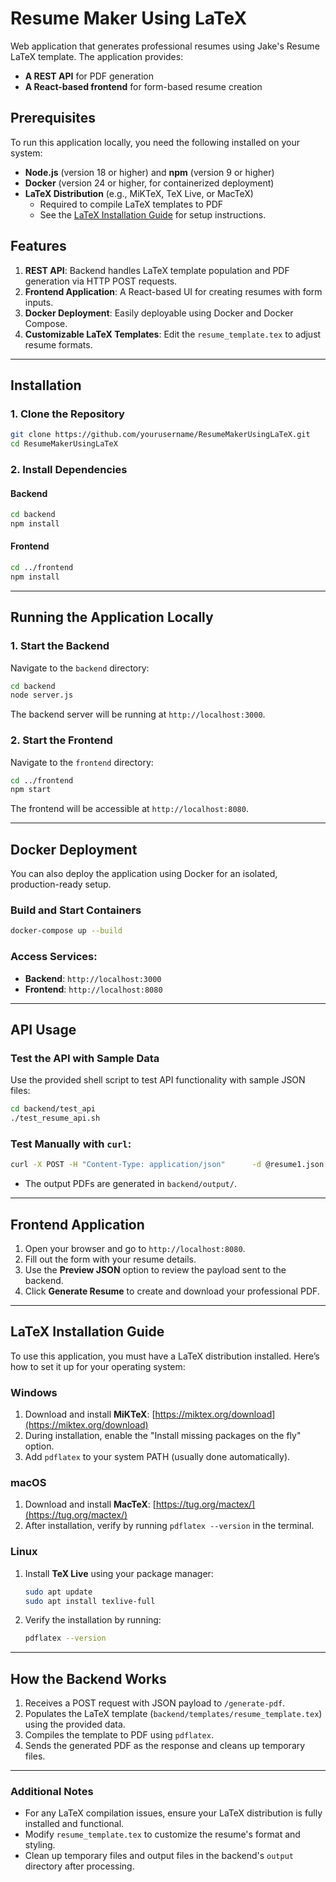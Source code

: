 
# Resume Maker Using LaTeX

Web application that generates professional resumes using Jake's Resume LaTeX template. The application provides:
- **A REST API** for PDF generation
- **A React-based frontend** for form-based resume creation

## Prerequisites
To run this application locally, you need the following installed on your system:
- **Node.js** (version 18 or higher) and **npm** (version 9 or higher)
- **Docker** (version 24 or higher, for containerized deployment)
- **LaTeX Distribution** (e.g., MiKTeX, TeX Live, or MacTeX)
  - Required to compile LaTeX templates to PDF
  - See the [LaTeX Installation Guide](#latex-installation-guide) for setup instructions.

## Features
1. **REST API**: Backend handles LaTeX template population and PDF generation via HTTP POST requests.
2. **Frontend Application**: A React-based UI for creating resumes with form inputs.
3. **Docker Deployment**: Easily deployable using Docker and Docker Compose.
4. **Customizable LaTeX Templates**: Edit the `resume_template.tex` to adjust resume formats.

---

## Installation
### 1. Clone the Repository
```bash
git clone https://github.com/yourusername/ResumeMakerUsingLaTeX.git
cd ResumeMakerUsingLaTeX
```

### 2. Install Dependencies
#### Backend
```bash
cd backend
npm install
```

#### Frontend
```bash
cd ../frontend
npm install
```

---

## Running the Application Locally
### 1. Start the Backend
Navigate to the `backend` directory:
```bash
cd backend
node server.js
```
The backend server will be running at `http://localhost:3000`.

### 2. Start the Frontend
Navigate to the `frontend` directory:
```bash
cd ../frontend
npm start
```
The frontend will be accessible at `http://localhost:8080`.

---

## Docker Deployment
You can also deploy the application using Docker for an isolated, production-ready setup.

### Build and Start Containers
```bash
docker-compose up --build
```

### Access Services:
- **Backend**: `http://localhost:3000`
- **Frontend**: `http://localhost:8080`

---

## API Usage
### Test the API with Sample Data
Use the provided shell script to test API functionality with sample JSON files:
```bash
cd backend/test_api
./test_resume_api.sh
```

### Test Manually with `curl`:
```bash
curl -X POST -H "Content-Type: application/json"      -d @resume1.json      http://localhost:3000/generate-pdf
```

- The output PDFs are generated in `backend/output/`.

---

## Frontend Application
1. Open your browser and go to `http://localhost:8080`.
2. Fill out the form with your resume details.
3. Use the **Preview JSON** option to review the payload sent to the backend.
4. Click **Generate Resume** to create and download your professional PDF.

---

## LaTeX Installation Guide
To use this application, you must have a LaTeX distribution installed. Here’s how to set it up for your operating system:

### Windows
1. Download and install **MiKTeX**: [https://miktex.org/download](https://miktex.org/download)
2. During installation, enable the "Install missing packages on the fly" option.
3. Add `pdflatex` to your system PATH (usually done automatically).

### macOS
1. Download and install **MacTeX**: [https://tug.org/mactex/](https://tug.org/mactex/)
2. After installation, verify by running `pdflatex --version` in the terminal.

### Linux
1. Install **TeX Live** using your package manager:
   ```bash
   sudo apt update
   sudo apt install texlive-full
   ```
2. Verify the installation by running:
   ```bash
   pdflatex --version
   ```

---

## How the Backend Works
1. Receives a POST request with JSON payload to `/generate-pdf`.
2. Populates the LaTeX template (`backend/templates/resume_template.tex`) using the provided data.
3. Compiles the template to PDF using `pdflatex`.
4. Sends the generated PDF as the response and cleans up temporary files.

---


### Additional Notes
- For any LaTeX compilation issues, ensure your LaTeX distribution is fully installed and functional.
- Modify `resume_template.tex` to customize the resume's format and styling.
- Clean up temporary files and output files in the backend's `output` directory after processing.


